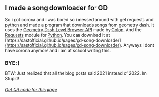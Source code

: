 ## I made a song downloader for GD
So i got corona and i was bored so i messed around with get requests and python and made a program that downloads songs from geometry dash.
It uses the [Geometry Dash Level Browser API](https://gdbrowser.com/api) made by [Colon](https://gdcolon.com/). 
And the [Requests](https://pypi.org/project/requests/) module for [Python](https://www.python.org/).
You can download it at [https://sastofficial.github.io/pages/gd-song-downloader](https://sastofficial.github.io/pages/gd-song-downloader).
Anyways i dont have corona anymore and i am at school writing this.
### BYE :)
BTW: Just realized that all the blog posts said 2021 instead of 2022. Im Stupid!
###### [Get QR code for this page](https://sastofficial.github.io/assets/img/qr/gdsongdownload%20blog%20post%20qr.png)
